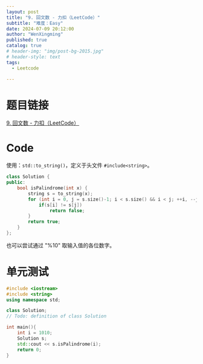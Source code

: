 ```yaml
---
layout: post
title: "9. 回文数 - 力扣（LeetCode）"
subtitle: "难度：Easy"
date: 2024-07-09 20:12:00
author: "WenXingming"
published: true
catalog: true
# header-img: "img/post-bg-2015.jpg"
# header-style: text
tags:
  - Leetcode

---
```


# 题目链接

[9. 回文数 - 力扣（LeetCode）](https://leetcode.cn/problems/palindrome-number/description/)

# Code

使用：`std::to_string()`，定义于头文件 `#include<string>`。

```C++
class Solution {
public:
    bool isPalindrome(int x) {
        string s = to_string(x);
        for (int i = 0, j = s.size()-1; i < s.size() && i < j; ++i, --j) {  // i + j = s.size() - 1
            if(s[i] != s[j]) 
				return false;
        }
        return true;
    }
};
```

也可以尝试通过 "%10" 取输入值的各位数字。

# 单元测试

```C++
#include <iostream>
#include <string>
using namespace std;

class Solution;
// Todo: definition of class Solution

int main(){
    int i = 1010;
    Solution s;
    std::cout << s.isPalindrome(i);
    return 0;
}
```

